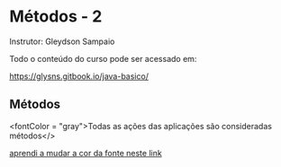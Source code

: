 # Métodos - 2
Instrutor: Gleydson Sampaio

Todo o conteúdo do curso pode ser acessado em:

https://glysns.gitbook.io/java-basico/

## Métodos

<fontColor = "gray">Todas as ações das aplicações são consideradas métodos</>

[aprendi a mudar a cor da fonte neste link]()

